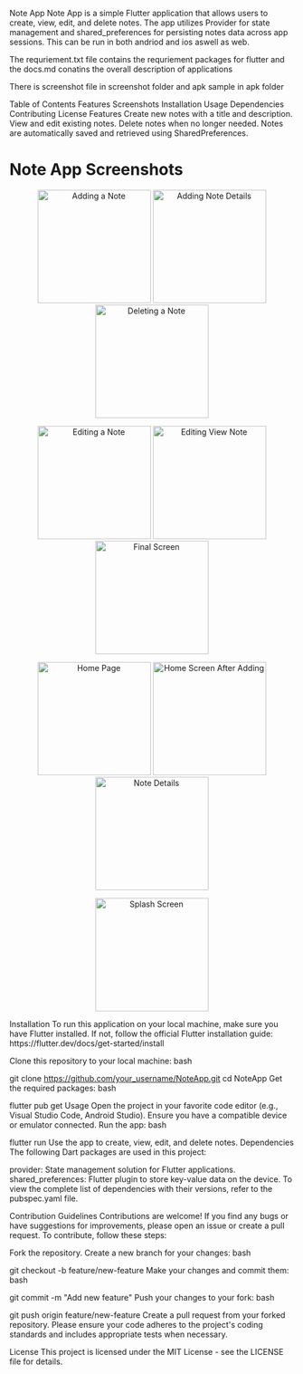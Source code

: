 Note App
Note App is a simple Flutter application that allows users to create, view, edit, and delete notes. The app utilizes Provider for state management and shared_preferences for persisting notes data across app sessions. This can be run in both andriod and ios aswell as web.

The requriement.txt file contains the requriement packages for flutter and the docs.md conatins the overall description of applications

There is screenshot file in screenshot folder and  apk sample in apk folder

Table of Contents
Features
Screenshots
Installation
Usage
Dependencies
Contributing
License
Features
Create new notes with a title and description.
View and edit existing notes.
Delete notes when no longer needed.
Notes are automatically saved and retrieved using SharedPreferences.
<h1>Note App Screenshots</h1>
    <p align="center">
        <img src="screenshot/adding_a_note.jpg" alt="Adding a Note" width="200">
        <img src="screenshot/adding_details.jpg" alt="Adding Note Details" width="200">
        <img src="screenshot/delete_the_note.jpg" alt="Deleting a Note" width="200">
    </p>
    <p align="center">
        <img src="screenshot/edit_a_note.jpg" alt="Editing a Note" width="200">
        <img src="screenshot/editing_view note.jpg" alt="Editing View Note" width="200">
        <img src="screenshot/final_screen.jpg" alt="Final Screen" width="200">
    </p>
    <p align="center">
        <img src="screenshot/homepage.jpg" alt="Home Page" width="200">
        <img src="screenshot/homescreen_afteradding.jpg" alt="Home Screen After Adding" width="200">
        <img src="screenshot/note_detaills.jpg" alt="Note Details" width="200">
    </p>
    <p align="center">
        <img src="screenshot/splashscreen.jpg" alt="Splash Screen" width="200">
    </p>
Installation
To run this application on your local machine, make sure you have Flutter installed. If not, follow the official Flutter installation guide: https://flutter.dev/docs/get-started/install

Clone this repository to your local machine:
bash

git clone https://github.com/your_username/NoteApp.git
cd NoteApp
Get the required packages:
bash

flutter pub get
Usage
Open the project in your favorite code editor (e.g., Visual Studio Code, Android Studio).
Ensure you have a compatible device or emulator connected.
Run the app:
bash

flutter run
Use the app to create, view, edit, and delete notes.
Dependencies
The following Dart packages are used in this project:

provider: State management solution for Flutter applications.
shared_preferences: Flutter plugin to store key-value data on the device.
To view the complete list of dependencies with their versions, refer to the pubspec.yaml file.

Contribution Guidelines
Contributions are welcome! If you find any bugs or have suggestions for improvements, please open an issue or create a pull request. To contribute, follow these steps:

Fork the repository.
Create a new branch for your changes:
bash

git checkout -b feature/new-feature
Make your changes and commit them:
bash

git commit -m "Add new feature"
Push your changes to your fork:
bash

git push origin feature/new-feature
Create a pull request from your forked repository.
Please ensure your code adheres to the project's coding standards and includes appropriate tests when necessary.

License
This project is licensed under the MIT License - see the LICENSE file for details.
